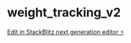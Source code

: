# weight_tracking_v2

[Edit in StackBlitz next generation editor ⚡️](https://stackblitz.com/~/github.com/micEngineer/weight_tracking_v2)